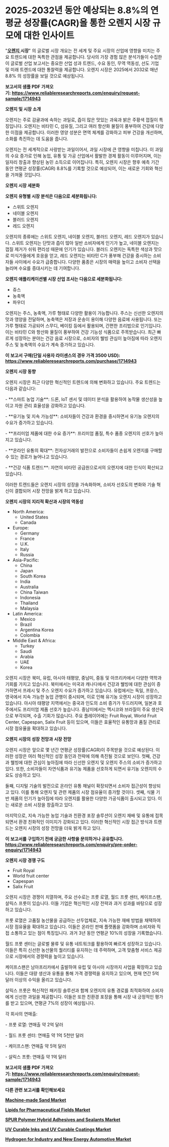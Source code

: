 <p><h1>2025-2032년 동안 예상되는 8.8%의 연평균 성장률(CAGR)을 통한 오렌지 시장 규모에 대한 인사이트</h1></p><p>"<strong><a href="https://www.reliableresearchreports.com/oranges-r1714943?utm_campaign=105&utm_medium=7&utm_source=Github&utm_content=ia&utm_term=04042025&utm_id=oranges">오렌지&nbsp;</a></strong><strong>시장</strong>" 의 글로벌 시장 개요는 전 세계 및 주요 시장의 산업에 영향을 미치는 주요 트렌드에 대한 독특한 관점을 제공합니다. 당사의 가장 경험 많은 분석가들이 수집한 이 글로벌 산업 보고서는 중요한 산업 성과 트렌드, 수요 동인, 무역 역동성, 선도 기업 및 미래 트렌드에 대한 통찰력을 제공합니다. 오렌지 시장은 2025에서 2032로 매년 8.8% 의 성장률을 보일 것으로 예상됩니다.&nbsp;</p>
<p><strong>보고서의 샘플 PDF 가져오기:&nbsp;<a href="https://www.reliableresearchreports.com/enquiry/request-sample/1714943?utm_campaign=105&utm_medium=7&utm_source=Github&utm_content=ia&utm_term=04042025&utm_id=oranges">https://www.reliableresearchreports.com/enquiry/request-sample/1714943</a></strong></p>
<p><strong>오렌지 및 시장 소개</strong></p>
<p><p>오렌지는 주로 감귤과에 속하는 과일로, 즙이 많은 맛있는 과육과 밝은 주황색 껍질이 특징입니다. 오렌지는 비타민 C, 섬유질, 그리고 여러 항산화 물질이 풍부하여 건강에 다양한 이점을 제공합니다. 이러한 영양 성분은 면역 체계를 강화하고 피부 건강을 개선하며, 소화를 촉진하는 데 도움을 줍니다. </p><p>오렌지는 전 세계적으로 사랑받는 과일이어서, 과일 시장에 큰 영향을 미칩니다. 이 과일의 수요 증가로 인해 농업, 유통 및 가공 산업에서 활발한 경제 활동이 이루어지며, 이는 일자리 창출과 향상된 농민 소득으로 이어집니다. 특히, 오렌지 시장은 향후 예측 기간 동안 연평균 성장률(CAGR) 8.8%를 기록할 것으로 예상되어, 이는 새로운 기회와 혁신을 가져올 것입니다.</p></p>
<p><strong>오렌지 시장 세분화</strong></p>
<p><strong>오렌지 유형별 시장 분석은 다음으로 세분화됩니다:</strong></p>
<p><ul><li>스위트 오렌지</li><li>네이블 오렌지</li><li>블러드 오렌지</li><li>레드 오렌지</li></ul></p>
<p><p>오렌지의 종류에는 스위트 오렌지, 네이블 오렌지, 블러드 오렌지, 레드 오렌지가 있습니다. 스위트 오렌지는 단맛과 즙이 많아 일반 소비자에게 인기가 높고, 네이블 오렌지는 껍질 제거가 쉬워 편리성 때문에 인기가 있습니다. 블러드 오렌지는 독특한 색상과 맛으로 미식가들에게 호응을 얻고, 레드 오렌지는 비타민 C가 풍부해 건강을 중시하는 소비자들 사이에서 수요가 급증합니다. 다양한 품종은 시장의 매력을 높이고 소비자 선택을 늘리며 수요를 증대시키는 데 기여합니다.</p></p>
<p><strong>오렌지 애플리케이션별 시장 산업 조사는 다음으로 세분화됩니다:</strong></p>
<p><ul><li>쥬스</li><li>농축액</li><li>파우더</li></ul></p>
<p><p>오렌지는 주스, 농축액, 가루 형태로 다양한 활용이 가능합니다. 주스는 신선한 오렌지의 맛과 영양을 전달하며, 농축액은 저장과 운송이 용이해 다양한 음료에 사용됩니다. 또는 가루 형태로 가공되어 스무디, 베이킹 등에서 활용되며, 간편한 조리법으로 인기입니다. 이는 비타민 C와 항산화 물질이 풍부하여 건강 기능성 식품으로 주목받습니다. 최근 빠르게 성장하는 분야는 건강 음료 시장으로, 소비자의 웰빙 관심이 높아짐에 따라 오렌지 주스 및 농축액의 수요가 계속 증가하고 있습니다.</p></p>
<p><strong>이 보고서 구매(단일 사용자 라이센스의 경우 가격 3500 USD): <a href="https://www.reliableresearchreports.com/purchase/1714943?utm_campaign=105&utm_medium=7&utm_source=Github&utm_content=ia&utm_term=04042025&utm_id=oranges">https://www.reliableresearchreports.com/purchase/1714943</a></strong></p>
<p><strong>오렌지 시장 동향</strong></p>
<p><p>오렌지 시장은 최근 다양한 혁신적인 트렌드에 의해 변화하고 있습니다. 주요 트렌드는 다음과 같습니다:</p><p>- **스마트 농업 기술**: 드론, IoT 센서 및 데이터 분석을 활용하여 농작물 생산성을 높이고 자원 관리 효율성을 강화하고 있습니다.</p><p>  </p><p>- **유기농 및 지속 가능성**: 소비자들이 건강과 환경을 중시하면서 유기농 오렌지의 수요가 증가하고 있습니다.</p><p>  </p><p>- **프리미엄 제품에 대한 수요 증가**: 프리미엄 품질, 특수 품종 오렌지의 선호가 높아지고 있습니다.</p><p>  </p><p>- **온라인 유통의 확대**: 전자상거래의 발전으로 소비자들이 손쉽게 오렌지를 구매할 수 있는 경로가 늘어나고 있습니다.</p><p>- **건강 식품 트렌드**: 자연의 비타민 공급원으로서의 오렌지에 대한 인식이 확산되고 있습니다.</p><p>이러한 트렌드들은 오렌지 시장의 성장을 가속화하며, 소비자 선호도의 변화와 기술 혁신이 결합되어 시장 전망을 밝게 하고 있습니다.</p></p>
<p><strong>오렌지 시장의 지리적 확산과 시장의 역동성</strong></p>
<p><ul>
    <li>
        North America:
        <ul>
            <li>United States</li>
            <li>Canada</li>
        </ul>
    </li>
    <li>
        Europe:
        <ul>
            <li>Germany</li>
            <li>France</li>
            <li>U.K.</li>
            <li>Italy</li>
            <li>Russia</li>
        </ul>
    </li>
    <li>
        Asia-Pacific:
        <ul>
            <li>China</li>
            <li>Japan</li>
            <li>South Korea</li>
            <li>India</li>
            <li>Australia</li>
            <li>China Taiwan</li>
            <li>Indonesia</li>
            <li>Thailand</li>
            <li>Malaysia</li>
        </ul>
    </li>
    <li>
        Latin America:
        <ul>
            <li>Mexico</li>
            <li>Brazil</li>
            <li>Argentina Korea</li>
            <li>Colombia</li>
        </ul>
    </li>
    <li>
        Middle East & Africa:
        <ul>
            <li>Turkey</li>
            <li>Saudi</li>
            <li>Arabia</li>
            <li>UAE</li>
            <li>Korea</li>
        </ul>
    </li>
    </ul></p>
<p><p>오렌지 시장은 북미, 유럽, 아시아 태평양, 중남미, 중동 및 아프리카에서 다양한 역학과 기회를 가지고 있습니다. 북미에서는 미국과 캐나다에서 건강과 웰빙에 대한 관심이 증가하면서 프레시 및 주스 오렌지 수요가 증가하고 있습니다. 유럽에서는 독일, 프랑스, 영국에서 지속 가능한 농업 관행이 중시되며, 이로 인해 유기농 오렌지 시장이 성장하고 있습니다. 아시아 태평양 지역에서는 중국과 인도의 소비 증가가 두드러지며, 일본과 호주에서도 프리미엄 제품 선호가 높습니다. 중남미에서는 멕시코와 브라질이 주요 생산국으로 부각되며, 수출 기회가 많습니다. 주요 플레이어에는 Fruit Royal, World Fruit Center, Capespan, Salix Fruit 등이 있으며, 이들은 효율적인 유통망과 품질 관리로 시장 점유율을 확대하고 있습니다.</p></p>
<p><strong>오렌지 시장의 성장 전망과 시장 전망</strong></p>
<p><p>오렌지 시장은 앞으로 몇 년간 연평균 성장률(CAGR)이 주목받을 것으로 예상된다. 이러한 성장은 여러 혁신적인 성장 동인과 전략에 의해 촉진될 것으로 보인다. 첫째, 건강과 웰빙에 대한 관심이 높아짐에 따라 신선한 오렌지 및 오렌지 주스의 소비가 증가하고 있다. 또한, 소비자들이 자연식품과 유기농 제품을 선호하게 되면서 유기농 오렌지의 수요도 상승하고 있다.</p><p>둘째, 디지털 기술의 발전으로 온라인 유통 채널이 확장되면서 소비자 접근성이 향상되고 있다. 이를 통해 오렌지 및 관련 제품의 시장 점유율이 증가할 것이다. 셋째, 식물 기반 제품의 인기가 높아짐에 따라 오렌지를 활용한 다양한 가공식품이 출시되고 있다. 이는 새로운 소비 시장을 창출하고 있다.</p><p>마지막으로, 지속 가능한 농업 기술과 친환경 포장 솔루션이 오렌지 재배 및 유통에 접목되면서 환경 친화적인 이미지가 강화되고 있다. 이러한 혁신적인 시장 접근 방식과 트렌드는 오렌지 시장의 성장 전망을 더욱 밝게 하고 있다.</p></p>
<p><strong>이 보고서를 구입하기 전에 궁금한 사항을 문의하거나 공유합니다. <a href="https://www.reliableresearchreports.com/enquiry/pre-order-enquiry/1714943?utm_campaign=105&utm_medium=7&utm_source=Github&utm_content=ia&utm_term=04042025&utm_id=oranges">https://www.reliableresearchreports.com/enquiry/pre-order-enquiry/1714943</a></strong></p>
<p><strong>오렌지 시장 경쟁 구도</strong></p>
<p><ul><li>Fruit Royal</li><li>World fruit center</li><li>Capespan</li><li>Salix Fruit</li></ul></p>
<p><p>오렌지 시장은 경쟁이 치열하며, 주요 선수로는 프룻 로열, 월드 프룻 센터, 케이프스팬, 살릭스 프룻이 있습니다. 이들 기업은 혁신적인 시장 전략과 과거 성과를 바탕으로 성장하고 있습니다.</p><p>프룻 로열은 고품질 농산물을 공급하는 선두업체로, 지속 가능한 재배 방법을 채택하여 시장 점유율을 확대하고 있습니다. 이들은 온라인 판매 플랫폼을 강화하며 소비자와 직접 소통하고 있는 점이 특징입니다. 과거 3년 동안 연평균 10%의 성장을 기록했습니다.</p><p>월드 프룻 센터는 글로벌 물류 및 유통 네트워크를 활용하여 빠르게 성장하고 있습니다. 이들은 특히 신선한 농산물의 퀄리티를 유지하는 데 주력하며, 고객 맞춤형 서비스 제공으로 시장에서의 경쟁력을 높이고 있습니다.</p><p>케이프스팬은 남아프리카에서 출발하여 유럽 및 아시아 시장까지 사업을 확장하고 있습니다. 이들은 대량 생산과 유통을 통해 가격 경쟁력을 유지하고 있으며, 현재 연간 5억 달러 이상의 수익을 올리고 있습니다.</p><p>살릭스 프룻은 혁신적인 패키징 솔루션과 함께 오렌지의 유통 경로를 최적화하여 소비자에게 신선한 과일을 제공합니다. 이들은 또한 친환경 포장을 통해 시장 내 긍정적인 평가를 받고 있으며, 연평균 7%의 성장이 예상됩니다.</p><p>각 회사의 연매출:</p><p>- 프룻 로열: 연매출 약 2억 달러</p><p>- 월드 프룻 센터: 연매출 약 1억 5천만 달러</p><p>- 케이프스팬: 연매출 약 5억 달러</p><p>- 살릭스 프룻: 연매출 약 1억 달러</p></p>
<p><strong>보고서의 샘플 PDF 가져오기:&nbsp;<a href="https://www.reliableresearchreports.com/enquiry/request-sample/1714943?utm_campaign=105&utm_medium=7&utm_source=Github&utm_content=ia&utm_term=04042025&utm_id=oranges">https://www.reliableresearchreports.com/enquiry/request-sample/1714943</a></strong></p>
<p><strong></strong></p>
<p><strong></strong></p>
<p><strong></strong></p>
<p><strong></strong></p>
<p><strong>다른 관련 보고서를 확인해보세요</strong></p>
<p><strong><p><a href="https://github.com/tineamonaya/Market-Research-Report-List-1/blob/main/machine-made-sand-market.md?utm_campaign=105&utm_medium=7&utm_source=Github&utm_content=ia&utm_term=04042025&utm_id=oranges">Machine-made Sand Market</a></p><p><a href="https://github.com/molayrabeta/Market-Research-Report-List-1/blob/main/lipids-for-pharmaceutical-fields-market.md?utm_campaign=105&utm_medium=7&utm_source=Github&utm_content=ia&utm_term=04042025&utm_id=oranges">Lipids for Pharmaceutical Fields Market</a></p><p><a href="https://github.com/koopalujale2/Market-Research-Report-List-1/blob/main/spur-polymer-hybrid-adhesives-and-sealants-market.md?utm_campaign=105&utm_medium=7&utm_source=Github&utm_content=ia&utm_term=04042025&utm_id=oranges">SPUR Polymer Hybrid Adhesives and Sealants Market</a></p><p><a href="https://github.com/rembaentin6f/Market-Research-Report-List-1/blob/main/uv-curable-inks-and-uv-curable-coatings-market.md?utm_campaign=105&utm_medium=7&utm_source=Github&utm_content=ia&utm_term=04042025&utm_id=oranges">UV Curable Inks and UV Curable Coatings Market</a></p><p><a href="https://github.com/dukawashviro/Market-Research-Report-List-1/blob/main/hydrogen-for-industry-and-new-energy-automotive-market.md?utm_campaign=105&utm_medium=7&utm_source=Github&utm_content=ia&utm_term=04042025&utm_id=oranges">Hydrogen for Industry and New Energy Automotive Market</a></p></strong></p>
<p></p>